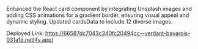 Enhanced the React card component by integrating Unsplash images and adding CSS animations for a gradient border, ensuring visual appeal and dynamic styling. Updated cardsData to include 12 diverse images.

Deployed Link: https://66587dc7043c340fc20494cc--verdant-bavarois-031a1d.netlify.app/